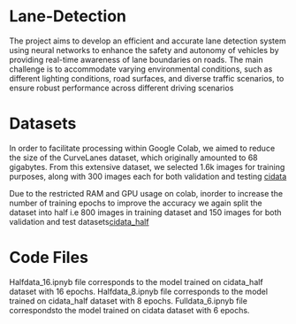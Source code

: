 # Lane-Detection
The project aims to develop an efficient and accurate lane detection system using neural
networks to enhance the safety and autonomy of vehicles by providing real-time awareness
of lane boundaries on roads. The main challenge is to accommodate varying environmental
conditions, such as different lighting conditions, road surfaces, and diverse traffic scenarios,
to ensure robust performance across different driving scenarios

# Datasets
In order to facilitate processing within Google Colab, we aimed to reduce the size of the
CurveLanes dataset, which originally amounted to 68 gigabytes. From this extensive dataset,
we selected 1.6k images for training purposes, along with 300 images each for both validation
and testing <a href="https://drive.google.com/drive/folders/1vKLdiW1aEzlqbNBHwZiZlwQwgu82bOQ5?usp=sharing" target="_blank">cidata</a>

Due to the restricted RAM and GPU usage on colab, inorder to increase the number of
training epochs to improve the accuracy we again split the dataset into half i.e 800 images
in training dataset and 150 images for both validation and test datasets<a href="https://drive.google.com/drive/folders/1oB77rdmKt3x-EYacWD2fzesLO2mDxiSL?usp=sharing" target="_blank">cidata_half</a>

# Code Files
Halfdata_16.ipnyb file corresponds to the model trained on cidata_half dataset with 16 epochs.
Halfdata_8.ipnyb file corresponds to the model trained on cidata_half dataset with 8 epochs.
Fulldata_6.ipnyb file correspondsto the model trained on cidata dataset with 6 epochs.
